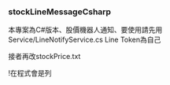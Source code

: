 ### stockLineMessageCsharp

本專案為C#版本、股價機器人通知、要使用請先用Service/LineNotifyService.cs  Line Token為自己

接者再改stockPrice.txt

!在程式會是列

